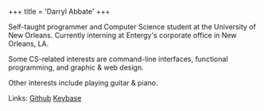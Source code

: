 +++
title = 'Darryl Abbate'
+++

Self-taught programmer and Computer Science student at the University of New Orleans. Currently interning at Entergy's corporate office in New Orleans, LA.

Some CS-related interests are command-line interfaces, functional programming, and graphic & web design.

Other interests include playing guitar & piano.

Links: [Github](https://github.com/rootbeersoup) [Keybase](https://keybase.io/rootbeersoup)
